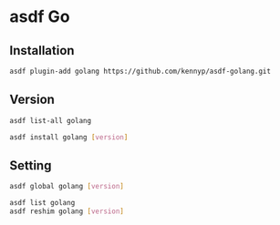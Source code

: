# asdf Go

## Installation

```sh
asdf plugin-add golang https://github.com/kennyp/asdf-golang.git
```

## Version

```sh
asdf list-all golang
```

```sh
asdf install golang [version]
```

## Setting

```sh
asdf global golang [version]
```

```sh
asdf list golang
asdf reshim golang [version]
```
